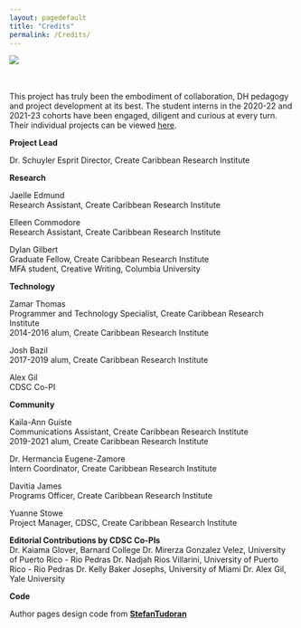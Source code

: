 ```yaml
---
layout: pagedefault
title: "Credits"
permalink: /Credits/
---
```

<div class="wordcloud">
<img src="{{ site.baseurl }}/assets/img/bannercredits.png"></div>
<br>
<br>


This project has truly been the embodiment of collaboration, DH pedagogy and project development at its best. The student interns in the 2020-22 and 2021-23 cohorts have been engaged, diligent and curious at every turn. Their individual projects can be viewed [here](https://commonsbox.createcaribbean.org).

__Project Lead__

Dr. Schuyler Esprit
Director, Create Caribbean Research Institute

__Research__  

Jaelle Edmund 
<br>
Research Assistant, Create Caribbean Research Institute

Elleen Commodore
<br>
Research Assistant, Create Caribbean Research Institute

Dylan Gilbert
<br>
Graduate Fellow, Create Caribbean Research Institute
<br>
MFA student, Creative Writing, Columbia University



__Technology__

Zamar Thomas
<br>
Programmer and Technology Specialist, Create Caribbean Research Institute
<br>
2014-2016 alum, Create Caribbean Research Institute

Josh Bazil
<br>
2017-2019 alum, Create Caribbean Research Institute

Alex Gil
<br>
CDSC Co-PI

__Community__

Kaila-Ann Guiste
<br>
Communications Assistant, Create Caribbean Research Institute
<br>
2019-2021 alum, Create Caribbean Research Institute

Dr. Hermancia Eugene-Zamore
<br>
Intern Coordinator, Create Caribbean Research Institute

Davitia James
<br>
Programs Officer, Create Caribbean Research Institute

Yuanne Stowe
<br>
Project Manager, CDSC, Create Caribbean Research Institute


__Editorial Contributions by CDSC Co-PIs__
<br>
Dr. Kaiama Glover, Barnard College
Dr. Mirerza Gonzalez Velez, University of Puerto Rico - Rio Pedras
Dr. Nadjah Rios Villarini, University of Puerto Rico - Rio Pedras
Dr. Kelly Baker Josephs, University of Miami
Dr. Alex Gil, Yale University

__Code__

Author pages design code from <strong><a href="https://www.linkedin.com/in/nicolae-stefan-tudoran-b02291127/" target="_blank">StefanTudoran</a></strong>